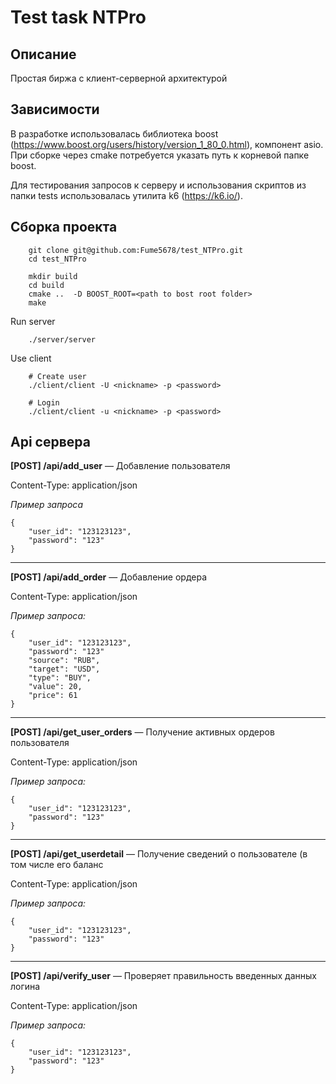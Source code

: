 # Test task NTPro
## Описание
Простая биржа с клиент-серверной архитектурой

## Зависимости
В разработке использовалась библиотека boost (https://www.boost.org/users/history/version_1_80_0.html), компонент asio. При сборке через cmake потребуется указать путь к корневой папке boost. 

Для тестирования запросов к серверу и использования скриптов из папки tests использовалась утилита k6 (https://k6.io/).

## Сборка проекта

```
    git clone git@github.com:Fume5678/test_NTPro.git
    cd test_NTPro
    
    mkdir build
    cd build 
    cmake ..  -D BOOST_ROOT=<path to bost root folder>
    make
```

Run server
```
    ./server/server
```

Use client
```
    # Create user 
    ./client/client -U <nickname> -p <password>

    # Login 
    ./client/client -u <nickname> -p <password>
```


## Api сервера 

**[POST] /api/add_user** — Добавление пользователя

Content-Type: application/json

_Пример запроса_
```
{
    "user_id": "123123123",
    "password": "123"
}
```
---
**[POST] /api/add_order** — Добавление ордера 

Content-Type: application/json

_Пример запроса:_
```
{
    "user_id": "123123123",
    "password": "123"
    "source": "RUB",
    "target": "USD",
    "type": "BUY",
    "value": 20,
    "price": 61
}
```
---
**[POST] /api/get_user_orders** — Получение активных ордеров пользователя

Content-Type: application/json

_Пример запроса:_
```
{
    "user_id": "123123123",
    "password": "123"
}
```
---
**[POST] /api/get_userdetail** — Получение сведений о пользователе (в том числе его баланс

Content-Type: application/json

_Пример запроса:_
```
{
    "user_id": "123123123",
    "password": "123"
}
```
---
**[POST] /api/verify_user** — Проверяет правильность введенных данных логина

Content-Type: application/json

_Пример запроса:_
```
{
    "user_id": "123123123",
    "password": "123"
}
```
